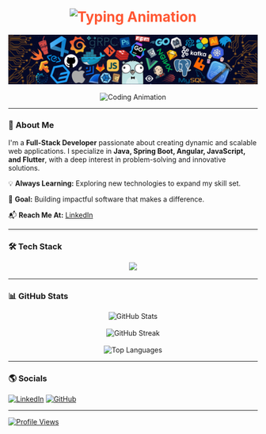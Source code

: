 <h1 align="center" style="color:#FF5733;">
  <img src="https://readme-typing-svg.demolab.com?font=Fira+Code&weight=600&size=35&pause=1000&color=FF5733&center=true&vCenter=true&width=1000&lines=Hi%2C+I'm+Ruwan+Dilhara;Trainee+Software+Engineer;Welcome+to+my+GitHub+Profile!" alt="Typing Animation" />
</h1>

<p align="center">
  <img src="https://github.com/Jaydeep-Yadav/Jaydeep-Yadav/blob/main/banner.png" alt="Github Banner"/>
</p>

<p align="center">
  <img src="https://media.giphy.com/media/qgQUggAC3Pfv687qPC/giphy.gif" width="600" alt="Coding Animation"/>
</p>

---

### 🚀 **About Me**

I'm a **Full-Stack Developer** passionate about creating dynamic and scalable web applications. I specialize in **Java, Spring Boot, Angular, JavaScript, and Flutter**, with a deep interest in problem-solving and innovative solutions.

💡 **Always Learning:** Exploring new technologies to expand my skill set.

🎯 **Goal:** Building impactful software that makes a difference.

📬 **Reach Me At:** [LinkedIn](https://linkedin.com/in/ruwan-dilhara-260131336)

---

### 🛠️ **Tech Stack**

<p align="center">
  <img src="https://skillicons.dev/icons?i=html,css,js,ts,java,spring,angular,flutter" />
</p>

---



### 📊 **GitHub Stats**

<p align="center">
  <img src="https://github-readme-stats.vercel.app/api?username=RuwanDilhara&theme=radical&hide_border=false&include_all_commits=true&count_private=true" alt="GitHub Stats"/>
  <br/><br/>
  <img src="https://github-readme-streak-stats.herokuapp.com/?user=RuwanDilhara&theme=radical&hide_border=false" alt="GitHub Streak"/>
  <br/><br/>
  <img src="https://github-readme-stats.vercel.app/api/top-langs/?username=RuwanDilhara&theme=radical&hide_border=false&include_all_commits=true&count_private=true&layout=compact" alt="Top Languages"/>
</p>

---

### 🌎 **Socials**

[![LinkedIn](https://img.shields.io/badge/LinkedIn-%230077B5.svg?style=for-the-badge&logo=linkedin&logoColor=white)](https://linkedin.com/in/ruwan-dilhara-260131336)
[![GitHub](https://img.shields.io/badge/GitHub-%23181717.svg?style=for-the-badge&logo=github&logoColor=white)](https://github.com/RuwanDilhara)

---

[![Profile Views](https://komarev.com/ghpvc/?username=RuwanDilhara&style=for-the-badge&color=blue)](https://github.com/RuwanDilhara)

